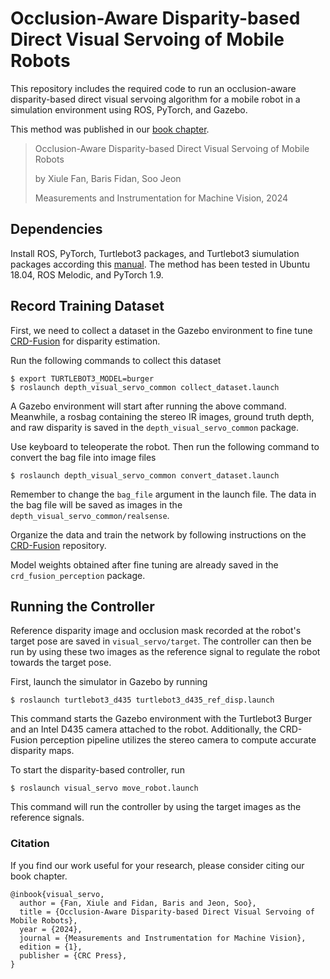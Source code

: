 # Occlusion-Aware Disparity-based Direct Visual Servoing of Mobile Robots

This repository includes the required code to run an occlusion-aware disparity-based direct visual servoing algorithm for a mobile robot in a simulation environment using ROS, PyTorch, and Gazebo.

This method was published in our [book chapter](https://www.taylorfrancis.com/chapters/edit/10.1201/9781003343783-10/occlusion-aware-disparity-based-direct-visual-servoing-mobile-robots-xiule-fan-baris-fidan-soo-jeon).
> Occlusion-Aware Disparity-based Direct Visual Servoing of Mobile Robots
> 
> by Xiule Fan, Baris Fidan, Soo Jeon
> 
> Measurements and Instrumentation for Machine Vision, 2024

## Dependencies

Install ROS, PyTorch, Turtlebot3 packages, and Turtlebot3 siumulation packages according this [manual](https://emanual.robotis.com/docs/en/platform/turtlebot3/overview/). The method has been tested in Ubuntu 18.04, ROS Melodic, and PyTorch 1.9.

## Record Training Dataset

First, we need to collect a dataset in the Gazebo environment to fine tune [CRD-Fusion](https://github.com/fanxiule/CRD_Fusion) for disparity estimation. 

Run the following commands to collect this dataset
```
$ export TURTLEBOT3_MODEL=burger
$ roslaunch depth_visual_servo_common collect_dataset.launch
```
A Gazebo environment will start after running the above command. Meanwhile, a rosbag containing the stereo IR images, ground truth depth, and raw disparity is saved in the `depth_visual_servo_common` package. 

Use keyboard to teleoperate the robot. Then run the following command to convert the bag file into image files
```
$ roslaunch depth_visual_servo_common convert_dataset.launch
```
Remember to change the `bag_file` argument in the launch file. The data in the bag file will be saved as images in the `depth_visual_servo_common/realsense`.

Organize the data and train the network by following instructions on the [CRD-Fusion](https://github.com/fanxiule/CRD_Fusion/tree/custom_data) repository.

Model weights obtained after fine tuning are already saved in the `crd_fusion_perception` package.

## Running the Controller

Reference disparity image and occlusion mask recorded at the robot's target pose are saved in `visual_servo/target`. The controller can then be run by using these two images as the reference signal to regulate the robot towards the target pose.

First, launch the simulator in Gazebo by running
```
$ roslaunch turtlebot3_d435 turtlebot3_d435_ref_disp.launch
```
This command starts the Gazebo environment with the Turtlebot3 Burger and an Intel D435 camera attached to the robot. Additionally, 
the CRD-Fusion perception pipeline utilizes the stereo camera to compute accurate disparity maps. 

To start the disparity-based controller, run
```
$ roslaunch visual_servo move_robot.launch
```
This command will run the controller by using the target images as the reference signals.

### Citation

If you find our work useful for your research, please consider citing our book chapter.

```
@inbook{visual_servo,
  author = {Fan, Xiule and Fidan, Baris and Jeon, Soo},
  title = {Occlusion-Aware Disparity-based Direct Visual Servoing of Mobile Robots},
  year = {2024},
  journal = {Measurements and Instrumentation for Machine Vision},
  edition = {1},
  publisher = {CRC Press},
}
```